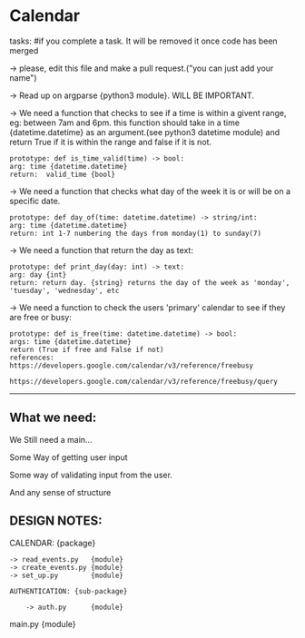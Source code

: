 # Calendar

tasks: #if you complete a task. It will be removed it once code has been merged

-> please, edit this file and make a pull request.("you can just add your name")

-> Read up on argparse {python3 module}. WILL BE IMPORTANT.

-> We need a function that checks to see if a time is within a givent range, eg: between 7am and 6pm.
    this function should take in a time {datetime.datetime} as an argument.(see python3 datetime module)
    and return True if it is within the range and false if it is not.
    
    prototype: def is_time_valid(time) -> bool:
    arg: time {datetime.datetime}
    return:  valid_time {bool}
    
-> We need a function that checks what day of the week it is or will be on a specific date.
    
    prototype: def day_of(time: datetime.datetime) -> string/int:
    arg: time {datetime.datetime}
    return: int 1-7 numbering the days from monday(1) to sunday(7)
    
-> We need a function that return the day as text:
    
    prototype: def print_day(day: int) -> text:
    arg: day {int}
    return: return day. {string} returns the day of the week as 'monday', 'tuesday', 'wednesday', etc
    
-> We need a function to check the users 'primary' calendar to see if they are free or busy:

    prototype: def is_free(time: datetime.datetime) -> bool:
    args: time {datetime.datetime}
    return (True if free and False if not)
    references: https://developers.google.com/calendar/v3/reference/freebusy
                https://developers.google.com/calendar/v3/reference/freebusy/query
    
------------------------------------------------------------------------------

What we need:
-------------
We Still need a main...

Some Way of getting user input

Some way of validating input from the user.

And any sense of structure


DESIGN NOTES:
-------------

CALENDAR: {package}

    -> read_events.py   {module}
    -> create_events.py {module}
    -> set_up.py        {module}
    
    AUTHENTICATION: {sub-package}
    
        -> auth.py      {module}
    
main.py {module}
